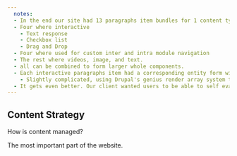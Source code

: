```yaml
---
  notes:
  - In the end our site had 13 paragraphs item bundles for 1 content type
  - Four where interactive
    - Text response
    - Checkbox list
    - Drag and Drop
  - Four where used for custom inter and intra module navigation
  - The rest where videos, image, and text.
  - all can be combined to form larger whole components.
  - Each interactive paragraphs item had a corresponding entity form with an entity reference back to the paragraphs item that displayed the form.
    - Slightly complicated, using Drupal's genius render array system that doesn't care if it is displaying a form, or content, or anything themable, we where able to HULK smash the entityforms into the paragraphs item displays and save any users response and know what they where responding to and who was responding to it. Very cool stuff.
  - It gets even better. Our client wanted users to be able to self evaluate their responses. So we have flags that let the users share their responses, in turn if they share their response then they see their peer's responses.
---
```



## Content Strategy

How is content managed?

The most important part of the website.
